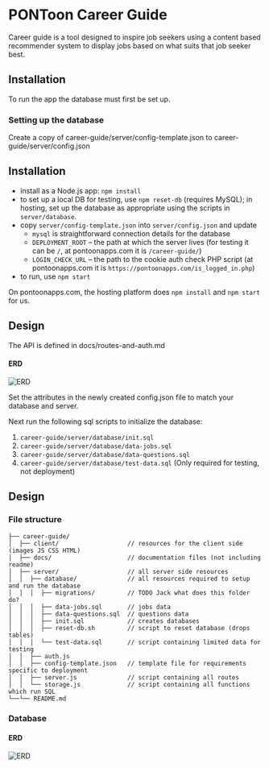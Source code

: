 # PONToon Career Guide

Career guide is a tool designed to inspire job seekers using a content based recommender system to display jobs based on what suits that job seeker best.

## Installation

To run the app the database must first be set up.

### Setting up the database

Create a copy of career-guide/server/config-template.json to career-guide/server/config.json

## Installation

* install as a Node.js app: `npm install`
* to set up a local DB for testing, use `npm reset-db` (requires MySQL); in hosting, set up the database as appropriate using the scripts in `server/database`.
* copy `server/config-template.json` into `server/config.json` and update
  * `mysql` is straightforward connection details for the database
  * `DEPLOYMENT_ROOT` – the path at which the server lives (for testing it can be `/`, at pontoonapps.com it is `/career-guide/`)
  * `LOGIN_CHECK_URL` – the path to the cookie auth check PHP script (at pontoonapps.com it is `https://pontoonapps.com/is_logged_in.php`)
* to run, use `npm start`

On pontoonapps.com, the hosting platform does `npm install` and `npm start` for us.

## Design

The API is defined in docs/routes-and-auth.md

#### ERD
![ERD](docs/images/erd.png)

Set the attributes in the newly created config.json file to match your database and server.

Next run the following sql scripts to initialize the database:

1. `career-guide/server/database/init.sql`
2. `career-guide/server/database/data-jobs.sql`
3. `career-guide/server/database/data-questions.sql`
4. `career-guide/server/database/test-data.sql` (Only required for testing, not deployment)

## Design

### File structure

```
├── career-guide/
│  ├── client/                   // resources for the client side (images JS CSS HTML)
│  ├── docs/                     // documentation files (not including readme)
│  ├── server/                   // all server side resources
│  │  ├── database/              // all resources required to setup and run the database
│  │  │  ├── migrations/         // TODO Jack what does this folder do?
│  │  │  ├── data-jobs.sql       // jobs data
│  │  │  ├── data-questions.sql  // questions data
│  │  │  ├── init.sql            // creates databases
│  │  │  ├── reset-db.sh         // script to reset database (drops tables)
│  │  │  └── test-data.sql       // script containing limited data for testing
│  │  ├── auth.js
│  │  ├── config-template.json   // template file for requirements specific to deployment
│  │  ├── server.js              // script containing all routes
│  │  └── storage.js             // script containing all functions which run SQL
└──└── README.md
```

### Database

#### ERD
![ERD](docs/images/erd.png)
